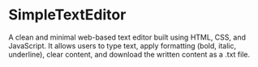 # SimpleTextEditor
A clean and minimal web-based text editor built using HTML, CSS, and JavaScript.
It allows users to type text, apply formatting (bold, italic, underline), clear content, and download the written content as a .txt file.
